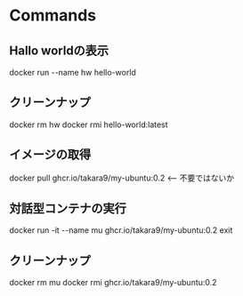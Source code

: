 # Commands

## Hallo worldの表示
docker run --name hw hello-world

## クリーンナップ
docker rm hw
docker rmi hello-world:latest


## イメージの取得
docker pull ghcr.io/takara9/my-ubuntu:0.2 <-- 不要ではないか

## 対話型コンテナの実行
docker run -it --name mu ghcr.io/takara9/my-ubuntu:0.2
exit


## クリーンナップ
docker rm mu
docker rmi ghcr.io/takara9/my-ubuntu:0.2
